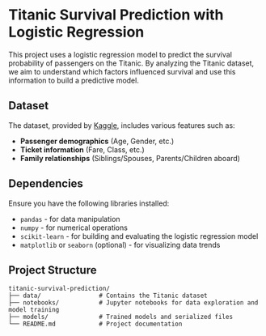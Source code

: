 # Titanic Survival Prediction with Logistic Regression

This project uses a logistic regression model to predict the survival probability of passengers on the Titanic. By analyzing the Titanic dataset, we aim to understand which factors influenced survival and use this information to build a predictive model.

## Dataset

The dataset, provided by [Kaggle](https://www.kaggle.com/c/titanic), includes various features such as:
- **Passenger demographics** (Age, Gender, etc.)
- **Ticket information** (Fare, Class, etc.)
- **Family relationships** (Siblings/Spouses, Parents/Children aboard)

## Dependencies

Ensure you have the following libraries installed:
- `pandas` - for data manipulation
- `numpy` - for numerical operations
- `scikit-learn` - for building and evaluating the logistic regression model
- `matplotlib` or `seaborn` (optional) - for visualizing data trends

## Project Structure

```plaintext
titanic-survival-prediction/
├── data/                # Contains the Titanic dataset
├── notebooks/           # Jupyter notebooks for data exploration and model training
├── models/              # Trained models and serialized files
└── README.md            # Project documentation
